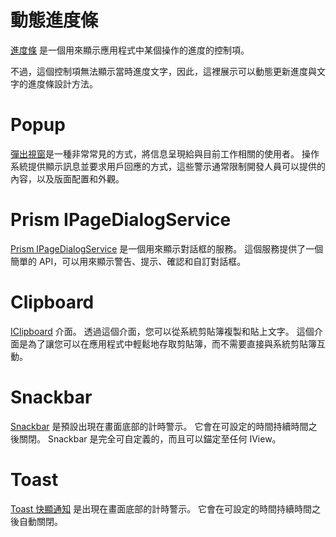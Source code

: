 # 動態進度條

[進度條](https://learn.microsoft.com/zh-tw/dotnet/maui/user-interface/progress-bar?view=net-maui-8.0) 是一個用來顯示應用程式中某個操作的進度的控制項。 

不過，這個控制項無法顯示當時進度文字，因此，這裡展示可以動態更新進度與文字的進度條設計方法。

# Popup 

[彈出視窗](https://learn.microsoft.com/zh-tw/dotnet/communitytoolkit/maui/views/popup)是一種非常常見的方式，將信息呈現給與目前工作相關的使用者。 操作系統提供顯示訊息並要求用戶回應的方式，這些警示通常限制開發人員可以提供的內容，以及版面配置和外觀。

# Prism IPageDialogService

[Prism IPageDialogService](https://prismlibrary.github.io/docs/xamarin-forms/dialogs/page-dialog-service.html) 是一個用來顯示對話框的服務。 這個服務提供了一個簡單的 API，可以用來顯示警告、提示、確認和自訂對話框。

# Clipboard

[IClipboard](https://learn.microsoft.com/zh-tw/dotnet/maui/platform-integration/data/clipboard?view=net-maui-8.0) 介面。 透過這個介面，您可以從系統剪貼簿複製和貼上文字。 這個介面是為了讓您可以在應用程式中輕鬆地存取剪貼簿，而不需要直接與系統剪貼簿互動。

# Snackbar

[Snackbar](https://learn.microsoft.com/zh-tw/dotnet/communitytoolkit/maui/alerts/snackbar?tabs=android) 是預設出現在畫面底部的計時警示。 它會在可設定的時間持續時間之後關閉。 Snackbar 是完全可自定義的，而且可以錨定至任何 IView。

# Toast

[Toast 快顯通知](https://learn.microsoft.com/zh-tw/dotnet/communitytoolkit/maui/alerts/toast?tabs=android) 是出現在畫面底部的計時警示。 它會在可設定的時間持續時間之後自動關閉。













